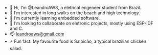 - 👋 Hi, I’m @LeandroAWS, a eletrical engeneer student from Brazil.
- 👀 I’m interested in long walks on the beach and high technology.
- 🌱 I’m currently learning embedded software.
- 💞️ I’m looking to collaborate on eletronic projects, mostly using ESP-IDF and C.
- 📫 leandroaws@gmail.com
- ⚡ Fun fact: My favourite food is Salpicão, a typical brazilian chicken salad.

<!---
LeandroAWS/LeandroAWS is a ✨ special ✨ repository because its `README.md` (this file) appears on your GitHub profile.
You can click the Preview link to take a look at your changes.
--->
